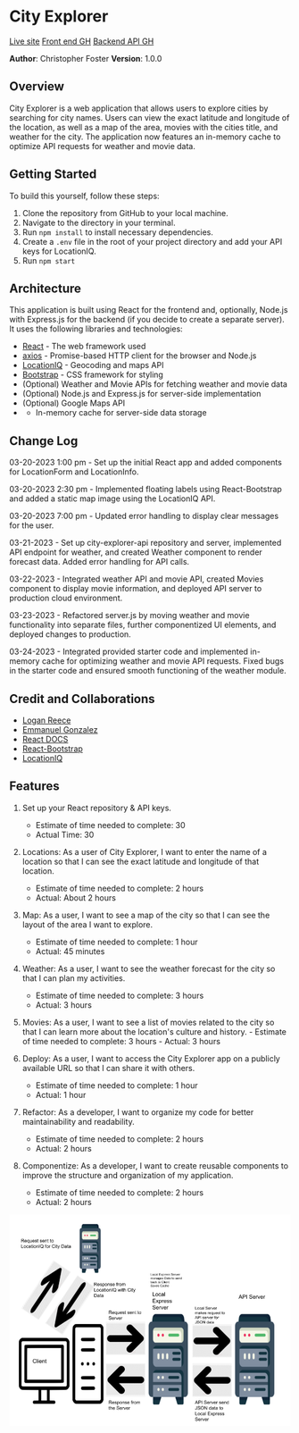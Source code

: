 # City Explorer

[Live site](https://cityexploreryeet.netlify.app/ )
[Front end GH](https://github.com/cfosprof/city-explorer)
[Backend API GH](https://github.com/cfosprof/city-explorer-api)

**Author**: Christopher Foster 
**Version**: 1.0.0

## Overview

City Explorer is a web application that allows users to explore cities by searching for city names. Users can view the exact latitude and longitude of the location, as well as a map of the area, movies with the cities title, and weather for the city. The application now features an in-memory cache to optimize API requests for weather and movie data.

## Getting Started

To build this yourself, follow these steps:

1.  Clone the repository from GitHub to your local machine.
2.  Navigate to the directory in your terminal.
3.  Run `npm install` to install necessary dependencies.
4.  Create a `.env` file in the root of your project directory and add your API keys for LocationIQ.
5.  Run `npm start`

## Architecture

This application is built using React for the frontend and, optionally, Node.js with Express.js for the backend (if you decide to create a separate server). It uses the following libraries and technologies:

-   [React](https://reactjs.org/) - The web framework used
-   [axios](https://github.com/axios/axios) - Promise-based HTTP client for the browser and Node.js
-   [LocationIQ](https://locationiq.com/) - Geocoding and maps API
-   [Bootstrap](https://getbootstrap.com/) - CSS framework for styling
-   (Optional) Weather and Movie APIs for fetching weather and movie data
-   (Optional) Node.js and Express.js for server-side implementation
- (Optional) Google Maps API
- -   In-memory cache for server-side data storage

## Change Log

03-20-2023 1:00 pm - Set up the initial React app and added components for LocationForm and LocationInfo.

03-20-2023 2:30 pm - Implemented floating labels using React-Bootstrap and added a static map image using the LocationIQ API.

03-20-2023 7:00 pm - Updated error handling to display clear messages for the user.

03-21-2023 - Set up city-explorer-api repository and server, implemented API endpoint for weather, and created Weather component to render forecast data. Added error handling for API calls.

03-22-2023 - Integrated weather API and movie API, created Movies component to display movie information, and deployed API server to production cloud environment.

03-23-2023 - Refactored server.js by moving weather and movie functionality into separate files, further componentized UI elements, and deployed changes to production.

03-24-2023 - Integrated provided starter code and implemented in-memory cache for optimizing weather and movie API requests. Fixed bugs in the starter code and ensured smooth functioning of the weather module.

## Credit and Collaborations

-   [Logan Reece](https://github.com/LogiDaBear)
-   [Emmanuel Gonzalez](https://github.com/Emmanuel-Gonzales)
-   [React DOCS](https://react.dev/)
-   [React-Bootstrap](https://react-bootstrap.github.io/)
-   [LocationIQ](https://locationiq.com/docs)

## Features

1.  Set up your React repository & API keys.
    
    -   Estimate of time needed to complete: 30
    -   Actual Time: 30
2.  Locations: As a user of City Explorer, I want to enter the name of a location so that I can see the exact latitude and longitude of that location.
    
    -   Estimate of time needed to complete: 2 hours
    -   Actual: About 2 hours
3.  Map: As a user, I want to see a map of the city so that I can see the layout of the area I want to explore.
    
    -   Estimate of time needed to complete: 1 hour
    -   Actual: 45 minutes
4.  Weather: As a user, I want to see the weather forecast for the city so that I can plan my activities.
    
    -   Estimate of time needed to complete: 3 hours
    -   Actual: 3 hours
5.  Movies: As a user, I want to see a list of movies related to the city so that I can learn more about the location's culture and history. - Estimate of time needed to complete: 3 hours - Actual: 3 hours

6.  Deploy: As a user, I want to access the City Explorer app on a publicly available URL so that I can share it with others.
    
    -   Estimate of time needed to complete: 1 hour
    -   Actual: 1 hour
7.  Refactor: As a developer, I want to organize my code for better maintainability and readability.
    
    -   Estimate of time needed to complete: 2 hours
    -   Actual: 2 hours
8.  Componentize: As a developer, I want to create reusable components to improve the structure and organization of my application.
    
    -   Estimate of time needed to complete: 2 hours
    -   Actual: 2 hours


![WRRC](IMG_1946.PNG)
